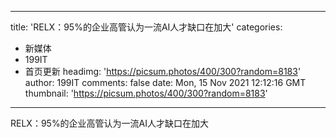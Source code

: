 
---
title: 'RELX：95%的企业高管认为一流AI人才缺口在加大'
categories: 
 - 新媒体
 - 199IT
 - 首页更新
headimg: 'https://picsum.photos/400/300?random=8183'
author: 199IT
comments: false
date: Mon, 15 Nov 2021 12:12:16 GMT
thumbnail: 'https://picsum.photos/400/300?random=8183'
---

<div>   
RELX：95%的企业高管认为一流AI人才缺口在加大  
</div>
            